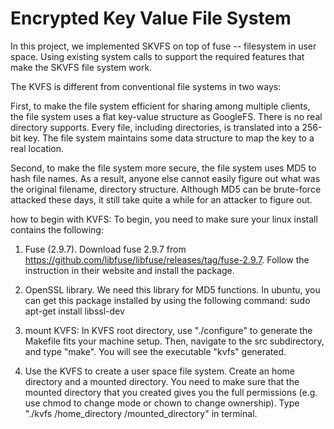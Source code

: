 # Encrypted Key Value File System
In this project, we implemented SKVFS on top of fuse -- filesystem in user space. Using existing system calls to support the required features that make the SKVFS file system work.

The KVFS is different from conventional file systems in two ways:

First, to make the file system efficient for sharing among multiple clients, the file system uses a flat key-value structure as GoogleFS. There is no real directory supports. Every file, including directories, is translated into a 256-bit key. The file system maintains some data structure to map the key to a real location.

Second, to make the file system more secure, the file system uses MD5 to hash file names. As a result, anyone else cannot easily figure out what was the original filename, directory structure. Although MD5 can be brute-force attacked these days, it still take quite a while for an attacker to figure out. 

how to begin with KVFS:
To begin, you need to make sure your linux install contains the following:
1. Fuse (2.9.7). Download fuse 2.9.7 from https://github.com/libfuse/libfuse/releases/tag/fuse-2.9.7. Follow the instruction in their website and install the package.

2. OpenSSL library. We need this library for MD5 functions. In ubuntu, you can get this package installed by using the following command:
sudo apt-get install libssl-dev

3. mount KVFS: 
In KVFS root directory, use "./configure" to generate the Makefile fits your machine setup. Then, navigate to the src subdirectory, and type "make". You will see the executable "kvfs" generated.

4. Use the KVFS to create a user space file system. 
Create an home directory and a mounted directory.
You need to make sure that the mounted directory that you created gives you the full permissions (e.g. use chmod to change mode or chown to change ownership). 
Type "./kvfs /home_directory /mounted_directory" in terminal.
